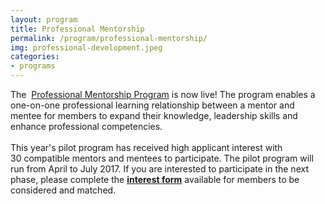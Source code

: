 ```yaml
---
layout: program
title: Professional Mentorship
permalink: /program/professional-mentorship/
img: professional-development.jpeg
categories:
- programs
---
```

<p>The &nbsp;<a href="http://yepnetworks.us11.list-manage2.com/track/click?u=5d936b18dafd103ed356a89c6&amp;id=8b859ff9fb&amp;e=e2a73a2fcc">Professional&nbsp;Mentorship&nbsp;Program</a>&nbsp;is now live!&nbsp;The program enables a one-on-one&nbsp;professional learning relationship between a&nbsp;mentor&nbsp;and mentee for members to expand their knowledge, leadership skills and enhance professional competencies.&nbsp;<br />
<br />
This year's pilot program has received high applicant interest with 30&nbsp;compatible&nbsp;mentors&nbsp;and mentees&nbsp;to participate. The pilot program will run from April to July 2017.&nbsp;If you are interested to participate in the next phase, please complete the&nbsp;<strong><a href="http://yepnetworks.us11.list-manage.com/track/click?u=5d936b18dafd103ed356a89c6&amp;id=ddcefd740d&amp;e=e2a73a2fcc">interest form</a></strong>&nbsp;available for members to be considered and matched.&nbsp;</p>
